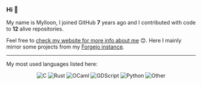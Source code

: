### Hi 👋

My name is Mylloon, I joined GitHub **7** years ago and I contributed with code to **12** alive repositories.

Feel free to [check my website for more info about me](https://www.mylloon.fr) 😊.  Here I mainly mirror some projects from my [Forgejo instance](https://git.mylloon.fr).

---
My most used languages listed here:

<p align="center">
    <img src="https://img.shields.io/static/v1?style=flat-square&label=%E2%A0%80&color=555&labelColor=%23555555&message=C%EF%B8%B126.8%25" alt="C">
    <img src="https://img.shields.io/static/v1?style=flat-square&label=%E2%A0%80&color=555&labelColor=%23dea584&message=Rust%EF%B8%B119.6%25" alt="Rust">
    <img src="https://img.shields.io/static/v1?style=flat-square&label=%E2%A0%80&color=555&labelColor=%23ef7a08&message=OCaml%EF%B8%B115.5%25" alt="OCaml">
    <img src="https://img.shields.io/static/v1?style=flat-square&label=%E2%A0%80&color=555&labelColor=%23355570&message=GDScript%EF%B8%B19.6%25" alt="GDScript">
    <img src="https://img.shields.io/static/v1?style=flat-square&label=%E2%A0%80&color=555&labelColor=%233572A5&message=Python%EF%B8%B17.2%25" alt="Python">
    <img src="https://img.shields.io/static/v1?style=flat-square&label=%E2%A0%80&color=555&labelColor=%23ededed&message=Other%EF%B8%B120.9%25" alt="Other">
</p>
